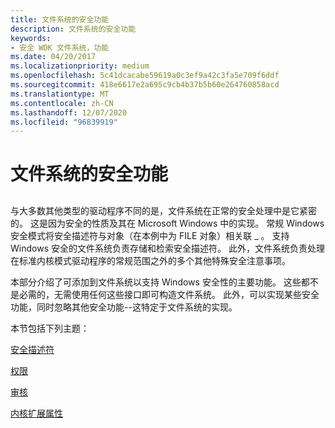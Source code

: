 ```yaml
---
title: 文件系统的安全功能
description: 文件系统的安全功能
keywords:
- 安全 WDK 文件系统，功能
ms.date: 04/20/2017
ms.localizationpriority: medium
ms.openlocfilehash: 5c41dcacabe59619a0c3ef9a42c3fa5e709f6ddf
ms.sourcegitcommit: 418e6617e2a695c9cb4b37b5b60e264760858acd
ms.translationtype: MT
ms.contentlocale: zh-CN
ms.lasthandoff: 12/07/2020
ms.locfileid: "96839919"
---
```

# <a name="security-features-for-file-systems"></a>文件系统的安全功能


## <span id="ddk_security_features_for_file_systems_if"></span><span id="DDK_SECURITY_FEATURES_FOR_FILE_SYSTEMS_IF"></span>


与大多数其他类型的驱动程序不同的是，文件系统在正常的安全处理中是它紧密的。 这是因为安全的性质及其在 Microsoft Windows 中的实现。 常规 Windows 安全模式将安全描述符与对象（在本例中为 FILE 对象）相关联 \_ 。 支持 Windows 安全的文件系统负责存储和检索安全描述符。 此外，文件系统负责处理在标准内核模式驱动程序的常规范围之外的多个其他特殊安全注意事项。

本部分介绍了可添加到文件系统以支持 Windows 安全性的主要功能。 这些都不是必需的，无需使用任何这些接口即可构造文件系统。 此外，可以实现某些安全功能，同时忽略其他安全功能--这特定于文件系统的实现。

本节包括下列主题：

[安全描述符](security-descriptors.md)

[权限](privileges.md)

[审核](auditing.md)

[内核扩展属性](kernel-extended-attributes.md)

 


